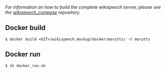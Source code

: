 _For information on how to build the complete wikispeech server, please see the [wikispeech_compose](https://github.com/stts-se/wikispeech_compose/) repository._

## Docker build

`$ docker build <GIT>/wikispeech_mockup/docker/marytts/ -t marytts`

## Docker run

`$ sh docker_run.sh`
